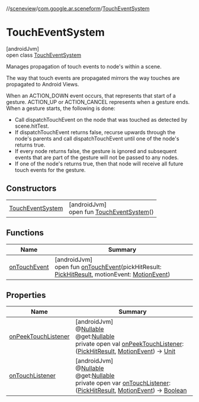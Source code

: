 //[sceneview](../../../index.md)/[com.google.ar.sceneform](../index.md)/[TouchEventSystem](index.md)

# TouchEventSystem

[androidJvm]\
open class [TouchEventSystem](index.md)

Manages propagation of touch events to node's within a scene. 

The way that touch events are propagated mirrors the way touches are propagated to Android Views. 

When an ACTION_DOWN event occurs, that represents that start of a gesture. ACTION_UP or ACTION_CANCEL represents when a gesture ends. When a gesture starts, the following is done: 

- Call dispatchTouchEvent on the node that was touched as detected by scene.hitTest.
- If dispatchTouchEvent returns false, recurse upwards through the node's parents and call dispatchTouchEvent until one of the node's returns true.
- If every node returns false, the gesture is ignored and subsequent events that are part of the gesture will not be passed to any nodes.
- If one of the node's returns true, then that node will receive all future touch events for the gesture.

## Constructors

| | |
|---|---|
| [TouchEventSystem](-touch-event-system.md) | [androidJvm]<br>open fun [TouchEventSystem](-touch-event-system.md)() |

## Functions

| Name | Summary |
|---|---|
| [onTouchEvent](on-touch-event.md) | [androidJvm]<br>open fun [onTouchEvent](on-touch-event.md)(pickHitResult: [PickHitResult](../-pick-hit-result/index.md), motionEvent: [MotionEvent](https://developer.android.com/reference/kotlin/android/view/MotionEvent.html)) |

## Properties

| Name | Summary |
|---|---|
| [onPeekTouchListener](on-peek-touch-listener.md) | [androidJvm]<br>@[Nullable](https://developer.android.com/reference/kotlin/androidx/annotation/Nullable.html)<br>@get:[Nullable](https://developer.android.com/reference/kotlin/androidx/annotation/Nullable.html)<br>private open val [onPeekTouchListener](on-peek-touch-listener.md): ([PickHitResult](../-pick-hit-result/index.md), [MotionEvent](https://developer.android.com/reference/kotlin/android/view/MotionEvent.html)) -&gt; [Unit](https://kotlinlang.org/api/latest/jvm/stdlib/kotlin/-unit/index.html) |
| [onTouchListener](on-touch-listener.md) | [androidJvm]<br>@[Nullable](https://developer.android.com/reference/kotlin/androidx/annotation/Nullable.html)<br>@get:[Nullable](https://developer.android.com/reference/kotlin/androidx/annotation/Nullable.html)<br>private open var [onTouchListener](on-touch-listener.md): ([PickHitResult](../-pick-hit-result/index.md), [MotionEvent](https://developer.android.com/reference/kotlin/android/view/MotionEvent.html)) -&gt; [Boolean](https://developer.android.com/reference/kotlin/java/lang/Boolean.html) |
